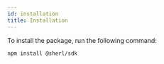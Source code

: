 ```yaml
---
id: installation
title: Installation
---
```


To install the package, run the following command:

```
npm install @sherl/sdk
```
